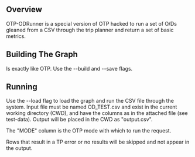 ## Overview

OTP-ODRunner is a special version of OTP hacked to run a set of O/Ds gleaned from a CSV through the trip planner and return a set of basic metrics.

## Building The Graph

Is exactly like OTP. Use the --build and --save flags.

## Running

Use the --load flag to load the graph and run the CSV file through the system. Input file must be named OD_TEST.csv and exist in the current working directory (CWD), and have the columns as in the attached file (see test-data). Output will be placed in the CWD as "output.csv".

The "MODE" column is the OTP mode with which to run the request.

Rows that result in a TP error or no results will be skipped and not appear in the output.

